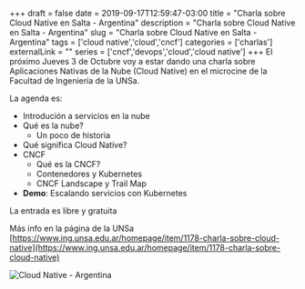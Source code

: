 +++ 
draft = false
date = 2019-09-17T12:59:47-03:00
title = "Charla sobre Cloud Native en Salta - Argentina"
description = "Charla sobre Cloud Native en Salta - Argentina"
slug = "Charla sobre Cloud Native en Salta - Argentina" 
tags = ['cloud native','cloud','cncf']
categories = ['charlas']
externalLink = ""
series = ['cncf','devops','cloud','cloud native']
+++
El próximo Jueves 3 de Octubre voy a estar dando una charla sobre Aplicaciones Nativas de la Nube (Cloud Native) en el microcine de la Facultad de Ingeniería de la UNSa.

La agenda es:

- Introdución a servicios en la nube
- Qué es la nube?
  - Un poco de historia
- Qué significa Cloud Native?
- CNCF
  - Qué es la CNCF?
  - Contenedores y Kubernetes
  - CNCF Landscape y Trail Map
- **Demo**: Escalando servicios con Kubernetes

La entrada es libre y gratuita

Más info en la página de la UNSa [https://www.ing.unsa.edu.ar/homepage/item/1178-charla-sobre-cloud-native](https://www.ing.unsa.edu.ar/homepage/item/1178-charla-sobre-cloud-native)

![Cloud Native - Argentina](/images/Charla_Cloud_Native-01.jpg "Cloud Native - UNSA" )